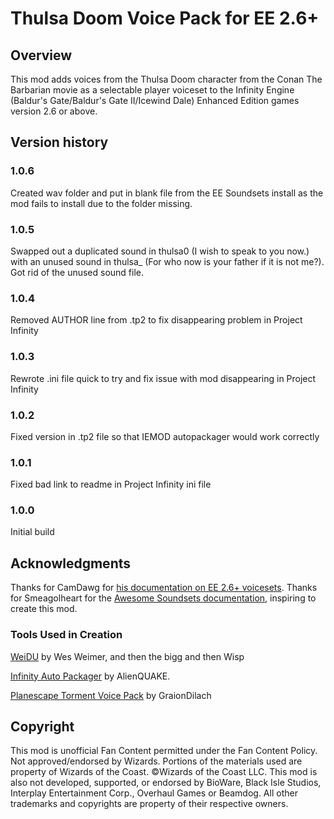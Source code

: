 # Thulsa Doom Voice Pack for EE 2.6+

## Overview
This mod adds voices from the Thulsa Doom character from the Conan The Barbarian movie as a selectable player voiceset to the Infinity Engine (Baldur's Gate/Baldur's Gate II/Icewind Dale) Enhanced Edition games version 2.6 or above.

## Version history
### 1.0.6

Created wav folder and put in blank file from the EE Soundsets install as the mod fails to install due to the folder missing.

### 1.0.5

Swapped out a duplicated sound in thulsa0 (I wish to speak to you now.) with an unused sound in thulsa_ (For who now is your father if it is not me?).  Got rid of the unused sound file.

### 1.0.4

Removed AUTHOR line from .tp2 to fix disappearing problem in Project Infinity

### 1.0.3

Rewrote .ini file quick to try and fix issue with mod disappearing in Project Infinity

### 1.0.2

Fixed version in .tp2 file so that IEMOD autopackager would work correctly

### 1.0.1

Fixed bad link to readme in Project Infinity ini file

### 1.0.0

Initial build

## Acknowledgments
Thanks for CamDawg for [his documentation on EE 2.6+ voicesets](https://github.com/Gibberlings3/EE_soundset_tool).
Thanks for Smeagolheart for the [Awesome Soundsets documentation](https://forums.beamdog.com/discussion/38319/mods-awesome-soundsets-mods-master-thread-custom-soundsets-for-bgee-bg2ee-and-iwdee/p1), inspiring to create this mod.

### Tools Used in Creation
[WeiDU](http://www.weidu.org) by Wes Weimer, and then the bigg and then Wisp

[Infinity Auto Packager](https://www.gibberlings3.net/forums/topic/31131-infinity-auto-packager-automatically-generate-mod-packages-when-you-publish-a-release) by AlienQUAKE.

[Planescape Torment Voice Pack](https://github.com/GraionDilach/Planescape-Torment-Voice-Pack-for-EE-2.6) by GraionDilach

## Copyright
This mod is unofficial Fan Content permitted under the Fan Content Policy. Not approved/endorsed by Wizards. Portions of the materials used are property of Wizards of the Coast. ©Wizards of the Coast LLC. This mod is also not developed, supported, or endorsed by BioWare, Black Isle Studios, Interplay Entertainment Corp., Overhaul Games or Beamdog. All other trademarks and copyrights are property of their respective owners.
